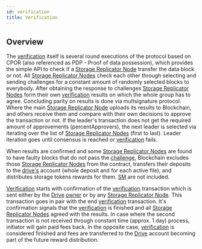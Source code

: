 ```yaml
---
id: verification
title: Verification
---
```


## Overview

The [verification](verification.md) itself is several round executions of the protocol based on CPOR (also referenced as PDP - Proof of data possession), which provides the simple API to check if a [Storage Replicator Node](../roles/replicator.md) transfer the data block or not. All [Storage Replicator Nodes](../roles/replicator.md) check each other through selecting and sending challenges for a constant amount of randomly selected blocks to everybody. After obtaining the response to challenges [Storage Replicator Nodes](../roles/replicator.md) form their own [verification](verification.md) results on which the whole group has to agree. Concluding parity on results is done via multsignature protocol. Where the main [Storage Replicator Node](../roles/replicator.md) uploads its results to Blockchain, and others receive them and compare with their own decisions to approve the transaction or not. If the leader's transaction does not get the required amount of approvements (percentApprovers), the next leader is selected via iterating over the list of [Storage Replicator Nodes](../roles/replicator.md) (first to last). Leader iteration goes until consensus is reached or [verification](verification.md) fails.

When results are confirmed and some [Storage Replicator Nodes](../roles/replicator.md) are found to have faulty blocks that do not pass the [challenge](../built_in_features/challenge.md), Blockchain excludes those [Storage Replicator Nodes](../roles/replicator.md) from the contract, transfers their deposits to the [drive's](../built_in_features/drive/overview.md) account (whole deposit and for each active file), and distributes storage tokens rewards for them. [SM](../getting_started/economy.md#sm) are not included.

[Verification](verification.md) starts with confirmation of the [verification](verification.md) transaction which is sent either by the [Drive](../built_in_features/drive/overview.md) [owner](../roles/owner.md) or by any [Storage Replicator Node](../roles/replicator.md). This transaction goes in pair with the end [verification](verification.md) transaction. It's confirmation signals that the [verification](verification.md) is finished and all [Storage Replicator Nodes](../roles/replicator.md) agreed with the results. In case where the second transaction is not received through constant time (approx. 1 day) process, initiator will gain paid fees back. In the opposite case, [verification](verification.md) is considered finished and fees are transferred to the [Drive](../built_in_features/drive/overview.md) account becoming part of the future reward distribution.
